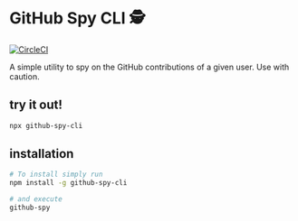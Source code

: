 # GitHub Spy CLI 🕵️

[![CircleCI](https://circleci.com/gh/BrunoScheufler/github-spy-cli.svg?style=svg)](https://circleci.com/gh/BrunoScheufler/github-spy-cli)

A simple utility to spy on the GitHub contributions of a given user. Use with caution.

## try it out!

```bash
npx github-spy-cli
```

## installation

```bash
# To install simply run
npm install -g github-spy-cli

# and execute
github-spy
```

